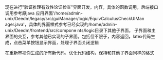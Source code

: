 现在进行"验证推理有效性论证检查"界面开发。内容，具体的函数调用，后端接口调用参考原java
应用界面'/home/admin-unix/Deedm/legacy/src/guiManager/logic/EquivCalculusCheckUIMan
ager.java'，具体的界面样式参考已经实现的/home/admin-unix/Deedm/frontend/src/compone
nts/logic目录下其他子界面。 子界面和主界面的交互，参考其他已实现的子界面。包括但不限于，内容返回，latex代码生成，点击菜单按钮显示界面，处理子界面关闭逻辑

在重新审视你生成的所有新代码，优化代码结构，保持和其他子界面同样的格式 